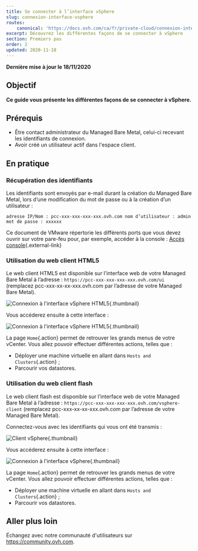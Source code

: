 ```yaml
---
title: Se connecter à l’interface vSphere
slug: connexion-interface-vsphere
routes:
    canonical: 'https://docs.ovh.com/ca/fr/private-cloud/connexion-interface-vsphere/'
excerpt: Découvrez les différentes façons de se connecter à vSphere
section: Premiers pas
order: 2
updated: 2020-11-18
---
```


**Dernière mise à jour le 18/11/2020**

## Objectif

**Ce guide vous présente les différentes façons de se connecter à vSphere.**

## Prérequis

- Être contact administrateur du Managed Bare Metal, celui-ci recevant les identifiants de connexion.
- Avoir créé un utilisateur actif dans l'espace client.


## En pratique

### Récupération des identifiants

Les identifiants sont envoyés par e-mail durant la création du Managed Bare Metal, lors d’une modification du mot de passe ou à la création d’un utilisateur :

```
adresse IP/Nom : pcc-xxx-xxx-xxx-xxx.ovh.com nom d’utilisateur : admin mot de passe : xxxxxx
```

Ce document de VMware répertorie les différents ports que vous devez ouvrir sur votre pare-feu pour, par exemple, accéder à la console : [Accès console](https://kb.vmware.com/kb/1012382){.external-link}

### Utilisation du web client HTML5

Le web client HTML5 est disponible sur l’interface web de votre Managed Bare Metal à l’adresse : `https://pcc-xxx-xxx-xxx-xxx.ovh.com/ui` (remplacez pcc-xxx-xx-xx-xxx.ovh.com par l’adresse de votre Managed Bare Metal).

![Connexion à l'interface vSphere HTML5](images/connection_interface_w_html5.png){.thumbnail}

Vous accéderez ensuite à cette interface :

![Connexion à l'interface vSphere HTML5](images/vsphere-client-html5.png){.thumbnail}

La page `Home`{.action} permet de retrouver les grands menus de votre vCenter. Vous allez pouvoir effectuer différentes actions, telles que :

- Déployer une machine virtuelle en allant dans `Hosts and Clusters`{.action} ;
- Parcourir vos datastores.


### Utilisation du web client flash

Le web client flash est disponible sur l’interface web de votre Managed Bare Metal à l’adresse : `https://pcc-xxx-xxx-xxx-xxx.ovh.com/vsphere-client` (remplacez pcc-xxx-xx-xx-xxx.ovh.com par l’adresse de votre Managed Bare Metal).

Connectez-vous avec les identifiants qui vous ont été transmis :

![Client vSphere](images/vsphere-client.png){.thumbnail}

Vous accéderez ensuite à cette interface :

![Connexion à l'interface vSphere](images/connection_interface_w.png){.thumbnail}

La page `Home`{.action} permet de retrouver les grands menus de votre vCenter. Vous allez pouvoir effectuer différentes actions, telles que :

- Déployer une machine virtuelle en allant dans `Hosts and Clusters`{.action} ;
- Parcourir vos datastores.


## Aller plus loin

Échangez avec notre communauté d'utilisateurs sur <https://community.ovh.com>.

